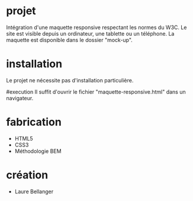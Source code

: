 # projet

Intégration d'une maquette responsive respectant les normes du W3C. Le site est visible depuis un ordinateur, une tablette ou un téléphone. La maquette est disponible dans le dossier "mock-up".

# installation
Le projet ne nécessite pas d'installation particulière.

#execution
Il suffit d'ouvrir le fichier "maquette-responsive.html" dans un navigateur.

# fabrication
- HTML5
- CSS3
- Méthodologie BEM

# création
- Laure Bellanger
